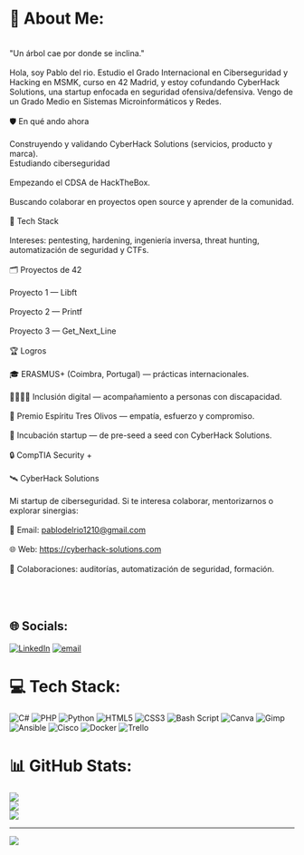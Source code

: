 # 💫 About Me:
<br>"Un árbol cae por donde se inclina."<br><br>Hola, soy Pablo del rio. Estudio el Grado Internacional en Ciberseguridad y Hacking en MSMK, curso en 42 Madrid, y estoy cofundando CyberHack Solutions, una startup enfocada en seguridad ofensiva/defensiva. Vengo de un Grado Medio en Sistemas Microinformáticos y Redes.<br><br>🛡️ En qué ando ahora<br><br>Construyendo y validando CyberHack Solutions (servicios, producto y marca).<br>Estudiando ciberseguridad<br><br>Empezando el CDSA de HackTheBox.<br><br>Buscando colaborar en proyectos open source y aprender de la comunidad.<br><br>🧰 Tech Stack<br><br>Intereses: pentesting, hardening, ingeniería inversa, threat hunting, automatización de seguridad y CTFs.<br><br>🗂️ Proyectos de 42<br><br>Proyecto 1 — Libft<br><br>Proyecto 2 — Printf<br><br>Proyecto 3 — Get_Next_Line<br><br>🏆 Logros<br><br>🎓 ERASMUS+ (Coimbra, Portugal) — prácticas internacionales.<br><br>🫱🏼‍🫲🏽 Inclusión digital — acompañamiento a personas con discapacidad.<br><br>🥇 Premio Espíritu Tres Olivos — empatía, esfuerzo y compromiso.<br><br>🌱 Incubación startup — de pre-seed a seed con CyberHack Solutions.<br><br>🔒 CompTIA Security +<br><br>🛰️ CyberHack Solutions<br><br>Mi startup de ciberseguridad. Si te interesa colaborar, mentorizarnos o explorar sinergias:<br><br>📧 Email: pablodelrio1210@gmail.com<br><br>🌐 Web: https://cyberhack-solutions.com <br><br>🤝 Colaboraciones: auditorías, automatización de seguridad, formación.<br><br><br><br>


## 🌐 Socials:
[![LinkedIn](https://img.shields.io/badge/LinkedIn-%230077B5.svg?logo=linkedin&logoColor=white)](https://linkedin.com/in/pablodelriomartinez) [![email](https://img.shields.io/badge/Email-D14836?logo=gmail&logoColor=white)](mailto:pablodelrio1210@gmail.com) 

# 💻 Tech Stack:
![C#](https://img.shields.io/badge/c%23-%23239120.svg?style=for-the-badge&logo=csharp&logoColor=white) ![PHP](https://img.shields.io/badge/php-%23777BB4.svg?style=for-the-badge&logo=php&logoColor=white) ![Python](https://img.shields.io/badge/python-3670A0?style=for-the-badge&logo=python&logoColor=ffdd54) ![HTML5](https://img.shields.io/badge/html5-%23E34F26.svg?style=for-the-badge&logo=html5&logoColor=white) ![CSS3](https://img.shields.io/badge/css3-%231572B6.svg?style=for-the-badge&logo=css3&logoColor=white) ![Bash Script](https://img.shields.io/badge/bash_script-%23121011.svg?style=for-the-badge&logo=gnu-bash&logoColor=white) ![Canva](https://img.shields.io/badge/Canva-%2300C4CC.svg?style=for-the-badge&logo=Canva&logoColor=white) ![Gimp](https://img.shields.io/badge/Gimp-657D8B?style=for-the-badge&logo=gimp&logoColor=FFFFFF) ![Ansible](https://img.shields.io/badge/ansible-%231A1918.svg?style=for-the-badge&logo=ansible&logoColor=white) ![Cisco](https://img.shields.io/badge/cisco-%23049fd9.svg?style=for-the-badge&logo=cisco&logoColor=black) ![Docker](https://img.shields.io/badge/docker-%230db7ed.svg?style=for-the-badge&logo=docker&logoColor=white) ![Trello](https://img.shields.io/badge/Trello-%23026AA7.svg?style=for-the-badge&logo=Trello&logoColor=white)
# 📊 GitHub Stats:
![](https://github-readme-stats.vercel.app/api?username=Durum42&theme=radical&hide_border=false&include_all_commits=true&count_private=true)<br/>
![](https://nirzak-streak-stats.vercel.app/?user=Durum42&theme=radical&hide_border=false)<br/>
![](https://github-readme-stats.vercel.app/api/top-langs/?username=Durum42&theme=radical&hide_border=false&include_all_commits=true&count_private=true&layout=compact)

---
[![](https://visitcount.itsvg.in/api?id=Durum42&icon=0&color=0)](https://visitcount.itsvg.in)

<!-- Proudly created with GPRM ( https://gprm.itsvg.in ) -->
